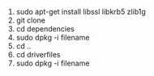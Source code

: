1. sudo apt-get install libssl libkrb5 zlib1g
2. git clone 
3. cd dependencies
4. sudo dpkg -i filename
5. cd ..
6. cd driverfiles
7. sudo dpkg -i filename
